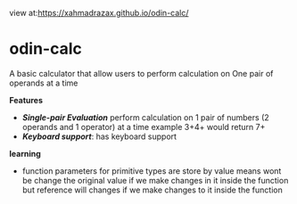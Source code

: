 view at:https://xahmadrazax.github.io/odin-calc/

# odin-calc

A basic calculator that allow users to perform calculation on One pair of operands at a time

**Features**

- **_Single-pair Evaluation_** perform calculation on 1 pair of numbers (2 operands and 1 operator) at a time example 3+4+ would return 7+
- **_Keyboard support_**: has keyboard support

**learning**

- function parameters for primitive types are store by value means wont be change the original value if we make changes in it inside the function but reference will changes if we make changes to it inside the function
